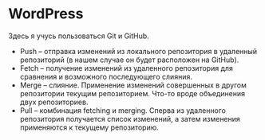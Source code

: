 # WordPress

Здесь я учусь пользоваться Git и GitHub. <br>
<ul>
<li>Push – отправка изменений из локального репозитория в удаленный репозиторий (в нашем случае он будет расположен на GitHub).</li>

<li>Fetch – получение изменений из удаленного репозитория для сравнения и возможного последующего слияния.</li>

<li>Merge – слияние. Применение изменений совершенных в другом репозитории текущим репозиторием. Что-то вроде объединения двух репозиториев.</li>


<li>Pull – комбинация fetching и merging. Сперва из удаленного репозитория получается список изменений, а затем изменения применяются к текущему репозиторию.</li> 

</ul>
